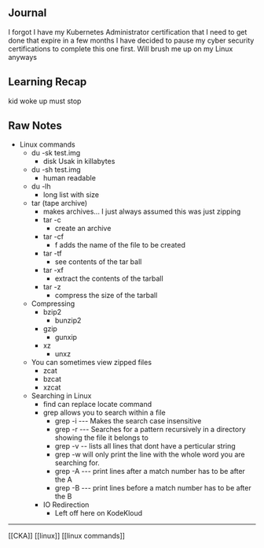 ## Journal

I forgot I have my Kubernetes Administrator certification that I need to get done that expire in a few months I have decided to pause my cyber security certifications to complete this one first. Will brush me up on my Linux anyways

## Learning Recap
kid woke up must stop

## Raw Notes
- Linux commands
	- du -sk test.img
		- disk Usak in killabytes
	- du -sh test.img
		- human readable
	- du -lh
		- long list with size
	- tar (tape archive) 
		- makes archives... I just always assumed this was just zipping
		- tar -c
			- create an archive
		- tar -cf
			- f adds the name of the file to be created
		- tar -tf
			- see contents of the tar ball
		- tar -xf
			- extract the contents of the tarball
		- tar -z
			- compress the size of the tarball
	- Compressing
		- bzip2
			- bunzip2
		- gzip
			- gunxip
		- xz
			- unxz
	- You can sometimes view zipped files 
		- zcat
		- bzcat
		- xzcat
	- Searching in Linux
		- find can replace locate command
		- grep allows you to search within a file
			- grep -i --- Makes the search case insensitive
			- grep -r --- Searches for a pattern recursively in a directory showing the file it belongs to
			- grep -v -- lists all lines that dont have a perticular string
			- grep -w will only print the line with the whole word you are searching for.
			- grep -A --- print lines after a match number has to be after the A
			- grep -B --- print lines before a match number has to be after the B
		- IO Redirection
			- Left off here on KodeKloud


---
[[CKA]] [[linux]] [[linux commands]]